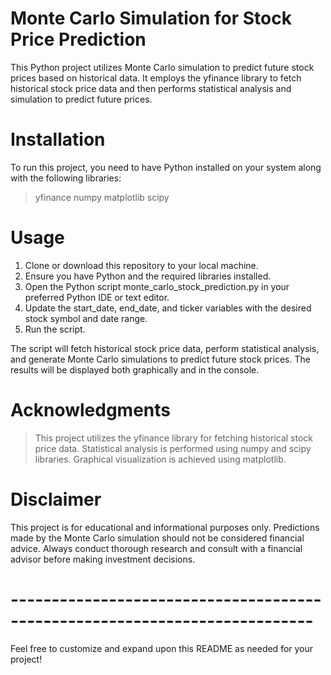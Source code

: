 # Monte Carlo Simulation for Stock Price Prediction

This Python project utilizes Monte Carlo simulation to predict future stock prices based on historical data. It employs the yfinance library to fetch historical stock price data and then performs statistical analysis and simulation to predict future prices.

# Installation

To run this project, you need to have Python installed on your system along with the following libraries:

> yfinance
> numpy
> matplotlib
> scipy

# Usage

1. Clone or download this repository to your local machine.
2. Ensure you have Python and the required libraries installed.
3. Open the Python script monte_carlo_stock_prediction.py in your preferred Python IDE or text editor.
4. Update the start_date, end_date, and ticker variables with the desired stock symbol and date range.
5. Run the script.

The script will fetch historical stock price data, perform statistical analysis, and generate Monte Carlo simulations to predict future stock prices. The results will be displayed both graphically and in the console.

# Acknowledgments

> This project utilizes the yfinance library for fetching historical stock price data.
> Statistical analysis is performed using numpy and scipy libraries.
> Graphical visualization is achieved using matplotlib.

# Disclaimer

This project is for educational and informational purposes only. Predictions made by the Monte Carlo simulation should not be considered financial advice. Always conduct thorough research and consult with a financial advisor before making investment decisions.

# ---------------------------------------------------------------------------

Feel free to customize and expand upon this README as needed for your project!
